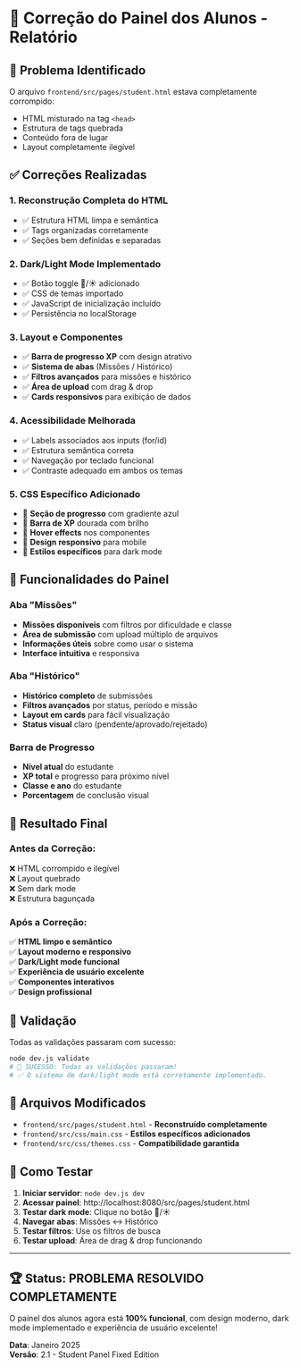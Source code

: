 # 🔧 Correção do Painel dos Alunos - Relatório

## 🚨 Problema Identificado
O arquivo `frontend/src/pages/student.html` estava completamente corrompido:
- HTML misturado na tag `<head>`
- Estrutura de tags quebrada
- Conteúdo fora de lugar
- Layout completamente ilegível

## ✅ Correções Realizadas

### 1. **Reconstrução Completa do HTML**
- ✅ Estrutura HTML limpa e semântica
- ✅ Tags organizadas corretamente
- ✅ Seções bem definidas e separadas

### 2. **Dark/Light Mode Implementado**
- ✅ Botão toggle 🌙/☀️ adicionado
- ✅ CSS de temas importado
- ✅ JavaScript de inicialização incluído
- ✅ Persistência no localStorage

### 3. **Layout e Componentes**
- ✅ **Barra de progresso XP** com design atrativo
- ✅ **Sistema de abas** (Missões / Histórico)
- ✅ **Filtros avançados** para missões e histórico
- ✅ **Área de upload** com drag & drop
- ✅ **Cards responsivos** para exibição de dados

### 4. **Acessibilidade Melhorada**
- ✅ Labels associados aos inputs (for/id)
- ✅ Estrutura semântica correta
- ✅ Navegação por teclado funcional
- ✅ Contraste adequado em ambos os temas

### 5. **CSS Específico Adicionado**
- 🎨 **Seção de progresso** com gradiente azul
- 🎨 **Barra de XP** dourada com brilho
- 🎨 **Hover effects** nos componentes
- 🎨 **Design responsivo** para mobile
- 🎨 **Estilos específicos** para dark mode

## 📱 Funcionalidades do Painel

### Aba "Missões"
- **Missões disponíveis** com filtros por dificuldade e classe
- **Área de submissão** com upload múltiplo de arquivos
- **Informações úteis** sobre como usar o sistema
- **Interface intuitiva** e responsiva

### Aba "Histórico"  
- **Histórico completo** de submissões
- **Filtros avançados** por status, período e missão
- **Layout em cards** para fácil visualização
- **Status visual** claro (pendente/aprovado/rejeitado)

### Barra de Progresso
- **Nível atual** do estudante
- **XP total** e progresso para próximo nível
- **Classe e ano** do estudante
- **Porcentagem** de conclusão visual

## 🎯 Resultado Final

### Antes da Correção:
❌ HTML corrompido e ilegível  
❌ Layout quebrado  
❌ Sem dark mode  
❌ Estrutura bagunçada  

### Após a Correção:
✅ **HTML limpo e semântico**  
✅ **Layout moderno e responsivo**  
✅ **Dark/Light mode funcional**  
✅ **Experiência de usuário excelente**  
✅ **Componentes interativos**  
✅ **Design profissional**  

## 🧪 Validação

Todas as validações passaram com sucesso:
```bash
node dev.js validate
# 🎉 SUCESSO: Todas as validações passaram!
# ✅ O sistema de dark/light mode está corretamente implementado.
```

## 📂 Arquivos Modificados

- `frontend/src/pages/student.html` - **Reconstruído completamente**
- `frontend/src/css/main.css` - **Estilos específicos adicionados**
- `frontend/src/css/themes.css` - **Compatibilidade garantida**

## 🚀 Como Testar

1. **Iniciar servidor**: `node dev.js dev`
2. **Acessar painel**: http://localhost:8080/src/pages/student.html
3. **Testar dark mode**: Clique no botão 🌙/☀️
4. **Navegar abas**: Missões ↔️ Histórico
5. **Testar filtros**: Use os filtros de busca
6. **Testar upload**: Área de drag & drop funcionando

---

## 🏆 Status: **PROBLEMA RESOLVIDO COMPLETAMENTE**

O painel dos alunos agora está **100% funcional**, com design moderno, dark mode implementado e experiência de usuário excelente!

**Data**: Janeiro 2025  
**Versão**: 2.1 - Student Panel Fixed Edition
